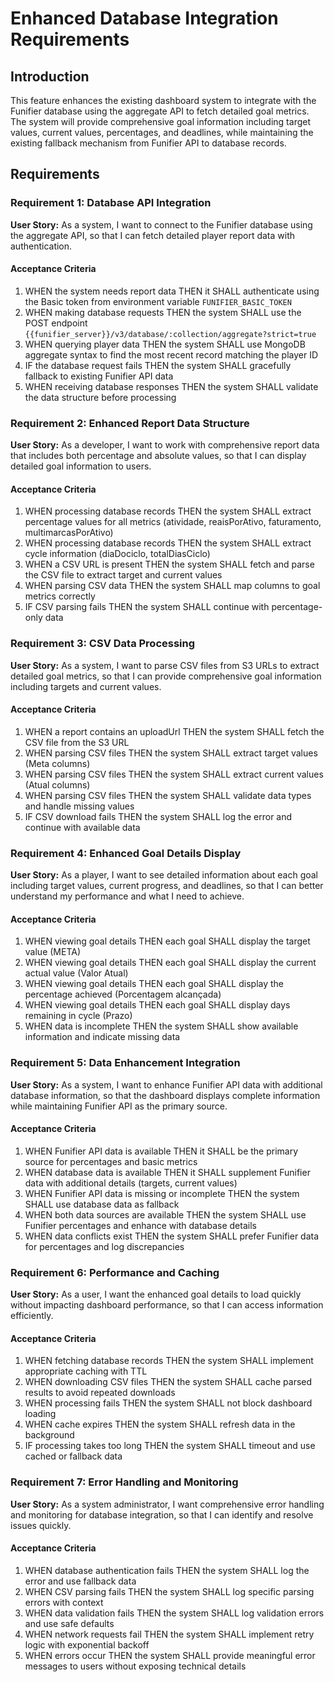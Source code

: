 # Enhanced Database Integration Requirements

## Introduction

This feature enhances the existing dashboard system to integrate with the Funifier database using the aggregate API to fetch detailed goal metrics. The system will provide comprehensive goal information including target values, current values, percentages, and deadlines, while maintaining the existing fallback mechanism from Funifier API to database records.

## Requirements

### Requirement 1: Database API Integration

**User Story:** As a system, I want to connect to the Funifier database using the aggregate API, so that I can fetch detailed player report data with authentication.

#### Acceptance Criteria

1. WHEN the system needs report data THEN it SHALL authenticate using the Basic token from environment variable `FUNIFIER_BASIC_TOKEN`
2. WHEN making database requests THEN the system SHALL use the POST endpoint `{{funifier_server}}/v3/database/:collection/aggregate?strict=true`
3. WHEN querying player data THEN the system SHALL use MongoDB aggregate syntax to find the most recent record matching the player ID
4. IF the database request fails THEN the system SHALL gracefully fallback to existing Funifier API data
5. WHEN receiving database responses THEN the system SHALL validate the data structure before processing

### Requirement 2: Enhanced Report Data Structure

**User Story:** As a developer, I want to work with comprehensive report data that includes both percentage and absolute values, so that I can display detailed goal information to users.

#### Acceptance Criteria

1. WHEN processing database records THEN the system SHALL extract percentage values for all metrics (atividade, reaisPorAtivo, faturamento, multimarcasPorAtivo)
2. WHEN processing database records THEN the system SHALL extract cycle information (diaDociclo, totalDiasCiclo)
3. WHEN a CSV URL is present THEN the system SHALL fetch and parse the CSV file to extract target and current values
4. WHEN parsing CSV data THEN the system SHALL map columns to goal metrics correctly
5. IF CSV parsing fails THEN the system SHALL continue with percentage-only data

### Requirement 3: CSV Data Processing

**User Story:** As a system, I want to parse CSV files from S3 URLs to extract detailed goal metrics, so that I can provide comprehensive goal information including targets and current values.

#### Acceptance Criteria

1. WHEN a report contains an uploadUrl THEN the system SHALL fetch the CSV file from the S3 URL
2. WHEN parsing CSV files THEN the system SHALL extract target values (Meta columns)
3. WHEN parsing CSV files THEN the system SHALL extract current values (Atual columns)
4. WHEN parsing CSV files THEN the system SHALL validate data types and handle missing values
5. IF CSV download fails THEN the system SHALL log the error and continue with available data

### Requirement 4: Enhanced Goal Details Display

**User Story:** As a player, I want to see detailed information about each goal including target values, current progress, and deadlines, so that I can better understand my performance and what I need to achieve.

#### Acceptance Criteria

1. WHEN viewing goal details THEN each goal SHALL display the target value (META)
2. WHEN viewing goal details THEN each goal SHALL display the current actual value (Valor Atual)
3. WHEN viewing goal details THEN each goal SHALL display the percentage achieved (Porcentagem alcançada)
4. WHEN viewing goal details THEN each goal SHALL display days remaining in cycle (Prazo)
5. WHEN data is incomplete THEN the system SHALL show available information and indicate missing data

### Requirement 5: Data Enhancement Integration

**User Story:** As a system, I want to enhance Funifier API data with additional database information, so that the dashboard displays complete information while maintaining Funifier API as the primary source.

#### Acceptance Criteria

1. WHEN Funifier API data is available THEN it SHALL be the primary source for percentages and basic metrics
2. WHEN database data is available THEN it SHALL supplement Funifier data with additional details (targets, current values)
3. WHEN Funifier API data is missing or incomplete THEN the system SHALL use database data as fallback
4. WHEN both data sources are available THEN the system SHALL use Funifier percentages and enhance with database details
5. WHEN data conflicts exist THEN the system SHALL prefer Funifier data for percentages and log discrepancies

### Requirement 6: Performance and Caching

**User Story:** As a user, I want the enhanced goal details to load quickly without impacting dashboard performance, so that I can access information efficiently.

#### Acceptance Criteria

1. WHEN fetching database records THEN the system SHALL implement appropriate caching with TTL
2. WHEN downloading CSV files THEN the system SHALL cache parsed results to avoid repeated downloads
3. WHEN processing fails THEN the system SHALL not block dashboard loading
4. WHEN cache expires THEN the system SHALL refresh data in the background
5. IF processing takes too long THEN the system SHALL timeout and use cached or fallback data

### Requirement 7: Error Handling and Monitoring

**User Story:** As a system administrator, I want comprehensive error handling and monitoring for database integration, so that I can identify and resolve issues quickly.

#### Acceptance Criteria

1. WHEN database authentication fails THEN the system SHALL log the error and use fallback data
2. WHEN CSV parsing fails THEN the system SHALL log specific parsing errors with context
3. WHEN data validation fails THEN the system SHALL log validation errors and use safe defaults
4. WHEN network requests fail THEN the system SHALL implement retry logic with exponential backoff
5. WHEN errors occur THEN the system SHALL provide meaningful error messages to users without exposing technical details